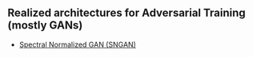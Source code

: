 ## Realized architectures for Adversarial Training (mostly GANs)

* [Spectral Normalized GAN (SNGAN)](https://arxiv.org/abs/1802.05957)

